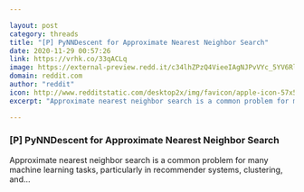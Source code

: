 ```yaml
---

layout: post
category: threads
title: "[P] PyNNDescent for Approximate Nearest Neighbor Search"
date: 2020-11-29 00:57:26
link: https://vrhk.co/33qACLq
image: https://external-preview.redd.it/c34lhZPzQ4VieeIAgNJPvVYc_5YV6Rl2y2WbFU1JIjk.jpg?width=400&height=209.42408377&auto=webp&crop=400:209.42408377,smart&s=577103110c1532527c86ff65177376b0ef07bfd1
domain: reddit.com
author: "reddit"
icon: http://www.redditstatic.com/desktop2x/img/favicon/apple-icon-57x57.png
excerpt: "Approximate nearest neighbor search is a common problem for many machine learning tasks, particularly in recommender systems, clustering, and..."

---
```


### [P] PyNNDescent for Approximate Nearest Neighbor Search

Approximate nearest neighbor search is a common problem for many machine learning tasks, particularly in recommender systems, clustering, and...